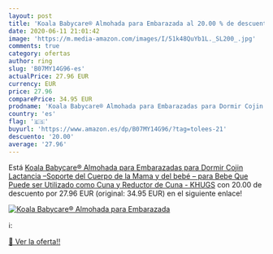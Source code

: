 ```yaml
---
layout: post
title: 'Koala Babycare® Almohada para Embarazada al 20.00 % de descuento'
date: 2020-06-11 21:01:42
image: 'https://m.media-amazon.com/images/I/51k48QuYb1L._SL200_.jpg'
comments: true
category: ofertas
author: ring
slug: 'B07MY14G96-es'
actualPrice: 27.96 EUR
currency: EUR
price: 27.96
comparePrice: 34.95 EUR
prodname: 'Koala Babycare® Almohada para Embarazadas para Dormir Cojin Lactancia –Soporte del Cuerpo de la Mama y del bebé – para Bebe Que Puede ser Utilizado como Cuna y Reductor de Cuna - KHUGS'
country: 'es'
flag: '🇪🇸'
buyurl: 'https://www.amazon.es/dp/B07MY14G96/?tag=tolees-21'
descuento: '20.00'
average: '27.96'
---
```


Está [Koala Babycare® Almohada para Embarazadas para Dormir Cojin Lactancia –Soporte del Cuerpo de la Mama y del bebé – para Bebe Que Puede ser Utilizado como Cuna y Reductor de Cuna - KHUGS](https://www.amazon.es/dp/B07MY14G96/?tag=tolees-21) con 20.00 de descuento por 27.96 EUR (original: 34.95 EUR) en el siguiente enlace!

[![Koala Babycare® Almohada para Embarazada](https://m.media-amazon.com/images/I/51k48QuYb1L._SL200_.jpg)](https://www.amazon.es/dp/B07MY14G96/?tag=tolees-21)

ℹ️:


[🛒 Ver la oferta!!](https://www.amazon.es/dp/B07MY14G96/?tag=tolees-21)
